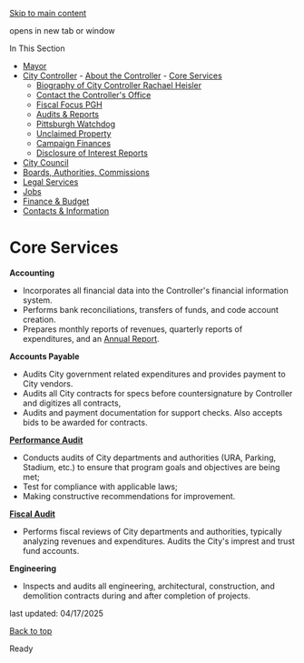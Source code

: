 [Skip to main content](https://www.pittsburghpa.gov/City-Government/City-Controllers-Office/About-the-Controller/Core-Services#main-content)

opens in new tab or window

In This Section

- [Mayor](https://www.pittsburghpa.gov/City-Government/Mayor)
- [City Controller](https://www.pittsburghpa.gov/City-Government/City-Controllers-Office)  - [About the Controller](https://www.pittsburghpa.gov/City-Government/City-Controllers-Office/About-the-Controller)    - [Core Services](https://www.pittsburghpa.gov/City-Government/City-Controllers-Office/About-the-Controller/Core-Services)
    - [Biography of City Controller Rachael Heisler](https://www.pittsburghpa.gov/City-Government/City-Controllers-Office/About-the-Controller/Controller-Rachael-Heisler-Biography)
    - [Contact the Controller's Office](https://www.pittsburghpa.gov/City-Government/City-Controllers-Office/About-the-Controller/Contact-the-Controllers-Office)
  - [Fiscal Focus PGH](https://www.pittsburghpa.gov/City-Government/City-Controllers-Office/Fiscal-Focus-PGH)
  - [Audits & Reports](https://www.pittsburghpa.gov/City-Government/City-Controllers-Office/Audits-Reports)
  - [Pittsburgh Watchdog](https://www.pittsburghpa.gov/City-Government/City-Controllers-Office/Pittsburgh-Watchdog)
  - [Unclaimed Property](https://www.pittsburghpa.gov/City-Government/City-Controllers-Office/Unclaimed-Property)
  - [Campaign Finances](https://www.pittsburghpa.gov/City-Government/City-Controllers-Office/Campaign-Finances)
  - [Disclosure of Interest Reports](https://www.pittsburghpa.gov/City-Government/City-Controllers-Office/Disclosure-of-Interest-Reports)
- [City Council](https://www.pittsburghpa.gov/City-Government/City-Council)
- [Boards, Authorities, Commissions](https://www.pittsburghpa.gov/City-Government/Boards-Authorities-Commissions)
- [Legal Services](https://www.pittsburghpa.gov/City-Government/Legal-Services)
- [Jobs](https://www.pittsburghpa.gov/City-Government/Jobs)
- [Finance & Budget](https://www.pittsburghpa.gov/City-Government/Finance-Budget)
- [Contacts & Information](https://www.pittsburghpa.gov/City-Government/Contacts-Information)

# Core Services

**Accounting**

- Incorporates all financial data into the Controller's financial information system.
- Performs bank reconciliations, transfers of funds, and code account creation.
- Prepares monthly reports of revenues, quarterly reports of expenditures, and an [Annual Report](https://www.pittsburghpa.gov/City-Government/City-Controllers-Office/Audits-Reports/Annual-Comprehensive-Financial-Report).

**Accounts Payable**

- Audits City government related expenditures and provides payment to City vendors.
- Audits all City contracts for specs before countersignature by Controller and digitizes all contracts,
- Audits and payment documentation for support checks. Also accepts bids to be awarded for contracts.

**[Performance Audit](https://www.pittsburghpa.gov/City-Government/City-Controllers-Office/Audits-Reports/Performance-Audits)**

- Conducts audits of City departments and authorities (URA, Parking, Stadium, etc.) to ensure that program goals and objectives are being met;
- Test for compliance with applicable laws;
- Making constructive recommendations for improvement.

**[Fiscal Audit](https://www.pittsburghpa.gov/City-Government/City-Controllers-Office/Audits-Reports/Fiscal-Audits)**

- Performs fiscal reviews of City departments and authorities, typically analyzing revenues and expenditures. Audits the City's imprest and trust fund accounts.

**Engineering**

- Inspects and audits all engineering, architectural, construction, and demolition contracts during and after completion of projects.

last updated: 04/17/2025

[Back to top](https://www.pittsburghpa.gov/City-Government/City-Controllers-Office/About-the-Controller/Core-Services#body-top)

Ready

